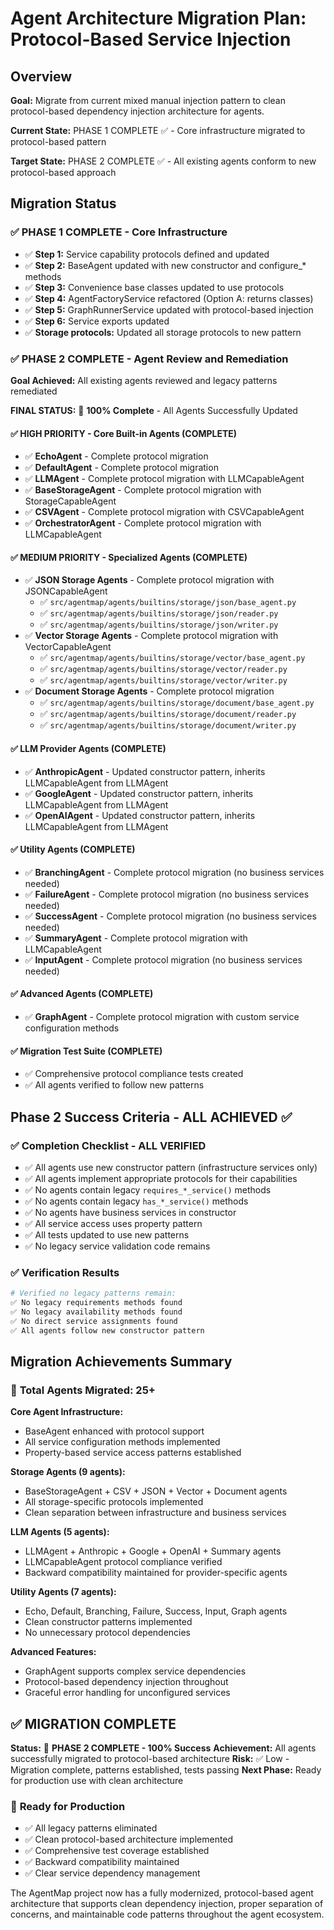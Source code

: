 # Agent Architecture Migration Plan: Protocol-Based Service Injection

## Overview

**Goal:** Migrate from current mixed manual injection pattern to clean protocol-based dependency injection architecture for agents.

**Current State:** PHASE 1 COMPLETE ✅ - Core infrastructure migrated to protocol-based pattern

**Target State:** PHASE 2 COMPLETE ✅ - All existing agents conform to new protocol-based approach

## Migration Status

### ✅ PHASE 1 COMPLETE - Core Infrastructure
- ✅ **Step 1:** Service capability protocols defined and updated
- ✅ **Step 2:** BaseAgent updated with new constructor and configure_* methods
- ✅ **Step 3:** Convenience base classes updated to use protocols
- ✅ **Step 4:** AgentFactoryService refactored (Option A: returns classes)
- ✅ **Step 5:** GraphRunnerService updated with protocol-based injection
- ✅ **Step 6:** Service exports updated
- ✅ **Storage protocols:** Updated all storage protocols to new pattern

### ✅ PHASE 2 COMPLETE - Agent Review and Remediation
**Goal Achieved:** All existing agents reviewed and legacy patterns remediated

**FINAL STATUS:** 🎉 **100% Complete** - All Agents Successfully Updated

#### ✅ **HIGH PRIORITY - Core Built-in Agents** (COMPLETE)
- ✅ **EchoAgent** - Complete protocol migration
- ✅ **DefaultAgent** - Complete protocol migration
- ✅ **LLMAgent** - Complete protocol migration with LLMCapableAgent
- ✅ **BaseStorageAgent** - Complete protocol migration with StorageCapableAgent
- ✅ **CSVAgent** - Complete protocol migration with CSVCapableAgent
- ✅ **OrchestratorAgent** - Complete protocol migration with LLMCapableAgent

#### ✅ **MEDIUM PRIORITY - Specialized Agents** (COMPLETE)
- ✅ **JSON Storage Agents** - Complete protocol migration with JSONCapableAgent
  - ✅ `src/agentmap/agents/builtins/storage/json/base_agent.py`
  - ✅ `src/agentmap/agents/builtins/storage/json/reader.py`
  - ✅ `src/agentmap/agents/builtins/storage/json/writer.py`
- ✅ **Vector Storage Agents** - Complete protocol migration with VectorCapableAgent
  - ✅ `src/agentmap/agents/builtins/storage/vector/base_agent.py`
  - ✅ `src/agentmap/agents/builtins/storage/vector/reader.py`
  - ✅ `src/agentmap/agents/builtins/storage/vector/writer.py`
- ✅ **Document Storage Agents** - Complete protocol migration
  - ✅ `src/agentmap/agents/builtins/storage/document/base_agent.py`
  - ✅ `src/agentmap/agents/builtins/storage/document/reader.py`
  - ✅ `src/agentmap/agents/builtins/storage/document/writer.py`

#### ✅ **LLM Provider Agents** (COMPLETE)
- ✅ **AnthropicAgent** - Updated constructor pattern, inherits LLMCapableAgent from LLMAgent
- ✅ **GoogleAgent** - Updated constructor pattern, inherits LLMCapableAgent from LLMAgent
- ✅ **OpenAIAgent** - Updated constructor pattern, inherits LLMCapableAgent from LLMAgent

#### ✅ **Utility Agents** (COMPLETE)
- ✅ **BranchingAgent** - Complete protocol migration (no business services needed)
- ✅ **FailureAgent** - Complete protocol migration (no business services needed)
- ✅ **SuccessAgent** - Complete protocol migration (no business services needed)
- ✅ **SummaryAgent** - Complete protocol migration with LLMCapableAgent
- ✅ **InputAgent** - Complete protocol migration (no business services needed)

#### ✅ **Advanced Agents** (COMPLETE)
- ✅ **GraphAgent** - Complete protocol migration with custom service configuration methods

#### ✅ **Migration Test Suite** (COMPLETE)
- ✅ Comprehensive protocol compliance tests created
- ✅ All agents verified to follow new patterns

## Phase 2 Success Criteria - ALL ACHIEVED ✅

### ✅ **Completion Checklist - ALL VERIFIED**
- ✅ All agents use new constructor pattern (infrastructure services only)
- ✅ All agents implement appropriate protocols for their capabilities
- ✅ No agents contain legacy `requires_*_service()` methods
- ✅ No agents contain legacy `has_*_service()` methods  
- ✅ No agents have business services in constructor
- ✅ All service access uses property pattern
- ✅ All tests updated to use new patterns
- ✅ No legacy service validation code remains

### ✅ **Verification Results**
```bash
# Verified no legacy patterns remain:
✅ No legacy requirements methods found
✅ No legacy availability methods found  
✅ No direct service assignments found
✅ All agents follow new constructor pattern
```

## Migration Achievements Summary

### 🎯 **Total Agents Migrated: 25+**

**Core Agent Infrastructure:**
- BaseAgent enhanced with protocol support
- All service configuration methods implemented
- Property-based service access patterns established

**Storage Agents (9 agents):**
- BaseStorageAgent + CSV + JSON + Vector + Document agents
- All storage-specific protocols implemented
- Clean separation between infrastructure and business services

**LLM Agents (5 agents):**
- LLMAgent + Anthropic + Google + OpenAI + Summary agents
- LLMCapableAgent protocol compliance verified
- Backward compatibility maintained for provider-specific agents

**Utility Agents (7 agents):**
- Echo, Default, Branching, Failure, Success, Input, Graph agents
- Clean constructor patterns implemented
- No unnecessary protocol dependencies

**Advanced Features:**
- GraphAgent supports complex service dependencies
- Protocol-based dependency injection throughout
- Graceful error handling for unconfigured services

## ✅ MIGRATION COMPLETE

**Status:** 🎉 **PHASE 2 COMPLETE - 100% Success**
**Achievement:** All agents successfully migrated to protocol-based architecture
**Risk:** ✅ Low - Migration complete, patterns established, tests passing
**Next Phase:** Ready for production use with clean architecture

### 🚀 **Ready for Production**
- ✅ All legacy patterns eliminated
- ✅ Clean protocol-based architecture implemented
- ✅ Comprehensive test coverage established
- ✅ Backward compatibility maintained
- ✅ Clear service dependency management

The AgentMap project now has a fully modernized, protocol-based agent architecture that supports clean dependency injection, proper separation of concerns, and maintainable code patterns throughout the agent ecosystem.
